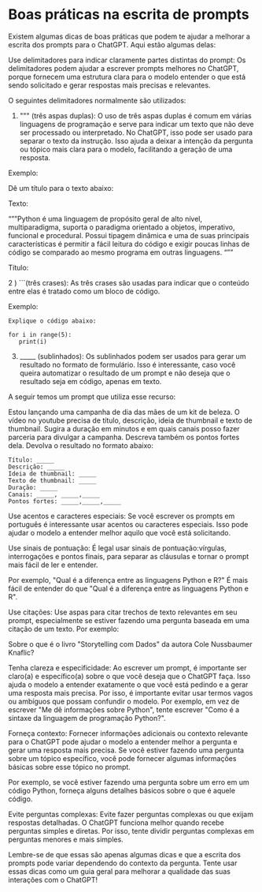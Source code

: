 # Boas práticas na escrita de prompts

Existem algumas dicas de boas práticas que podem te ajudar a melhorar a escrita dos prompts para o ChatGPT. Aqui estão algumas delas:

Use delimitadores para indicar claramente partes distintas do prompt:
Os delimitadores podem ajudar a escrever prompts melhores no ChatGPT, porque fornecem uma estrutura clara para o modelo entender o que está sendo solicitado e gerar respostas mais precisas e relevantes.

O seguintes delimitadores normalmente são utilizados:

 1) """ (três aspas duplas): O uso de três aspas duplas é comum em várias linguagens de programação e serve para indicar um texto que não deve ser processado ou interpretado. No ChatGPT, isso pode ser usado para separar o texto da instrução. Isso ajuda a deixar a intenção da pergunta ou tópico mais clara para o modelo, facilitando a geração de uma resposta.

Exemplo:

Dê um título para o texto abaixo:

Texto:

“””Python é uma linguagem de propósito geral de alto nível, multiparadigma, suporta o paradigma orientado a objetos, imperativo, funcional e procedural. Possui tipagem dinâmica e uma de suas principais características é permitir a fácil leitura do código e exigir poucas linhas de código se comparado ao mesmo programa em outras linguagens. “””

Título:

 2 ) ```(três crases): As três crases são usadas para indicar que o conteúdo entre elas é tratado como um bloco de código.

Exemplo:

```
Explique o código abaixo:

for i in range(5):
   print(i)
```

3) _____ (sublinhados): Os sublinhados podem ser usados para gerar um resultado no formato de formulário. Isso é interessante, caso você queira automatizar o resultado de um prompt e não deseja que o resultado seja em código, apenas em texto.

A seguir temos um prompt que utiliza esse recurso:

Estou lançando uma campanha de dia das mães de um kit de beleza. O vídeo no youtube precisa de título, descrição, ideia de thumbnail e texto de thumbnail. Sugira a duração em minutos e em quais canais posso fazer parceria para divulgar a campanha. Descreva também os pontos fortes dela. Devolva o resultado no formato abaixo:

```
Título: _____
Descrição: _____
Ideia de thumbnail: _____
Texto de thumbnail: _____
Duração: _____
Canais: _____, _____,_____
Pontos fortes: _____,_____,_____
```

Use acentos e caracteres especiais:
Se você escrever os prompts em português é interessante usar acentos ou caracteres especiais. Isso pode ajudar o modelo a entender melhor aquilo que você está solicitando.

Use sinais de pontuação:
É legal usar sinais de pontuação:vírgulas, interrogações e pontos finais, para separar as cláusulas e tornar o prompt mais fácil de ler e entender.

Por exemplo, "Qual é a diferença entre as linguagens Python e R?" É mais fácil de entender do que "Qual é a diferença entre as linguagens Python e R".

Use citações:
Use aspas para citar trechos de texto relevantes em seu prompt, especialmente se estiver fazendo uma pergunta baseada em uma citação de um texto. Por exemplo:

Sobre o que é o livro "Storytelling com Dados" da autora Cole Nussbaumer Knaflic?

Tenha clareza e especificidade: Ao escrever um prompt, é importante ser claro(a) e específico(a) sobre o que você deseja que o ChatGPT faça. Isso ajuda o modelo a entender exatamente o que você está pedindo e a gerar uma resposta mais precisa. Por isso, é importante evitar usar termos vagos ou ambíguos que possam confundir o modelo.
Por exemplo, em vez de escrever "Me dê informações sobre Python", tente escrever "Como é a sintaxe da linguagem de programação Python?".

Forneça contexto:
Fornecer informações adicionais ou contexto relevante para o ChatGPT pode ajudar o modelo a entender melhor a pergunta e gerar uma resposta mais precisa. Se você estiver fazendo uma pergunta sobre um tópico específico, você pode fornecer algumas informações básicas sobre esse tópico no prompt.

Por exemplo, se você estiver fazendo uma pergunta sobre um erro em um código Python, forneça alguns detalhes básicos sobre o que é aquele código.

Evite perguntas complexas:
Evite fazer perguntas complexas ou que exijam respostas detalhadas. O ChatGPT funciona melhor quando recebe perguntas simples e diretas. Por isso, tente dividir perguntas complexas em perguntas menores e mais simples.

Lembre-se de que essas são apenas algumas dicas e que a escrita dos prompts pode variar dependendo do contexto da pergunta. Tente usar essas dicas como um guia geral para melhorar a qualidade das suas interações com o ChatGPT!
